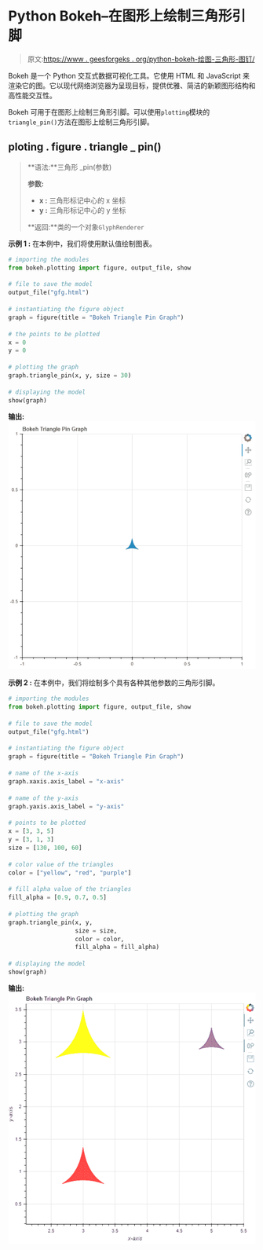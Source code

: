 # Python Bokeh–在图形上绘制三角形引脚

> 原文:[https://www . geesforgeks . org/python-bokeh-绘图-三角形-图钉/](https://www.geeksforgeeks.org/python-bokeh-plotting-triangle-pins-on-a-graph/)

Bokeh 是一个 Python 交互式数据可视化工具。它使用 HTML 和 JavaScript 来渲染它的图。它以现代网络浏览器为呈现目标，提供优雅、简洁的新颖图形结构和高性能交互性。

Bokeh 可用于在图形上绘制三角形引脚。可以使用`plotting`模块的`triangle_pin()`方法在图形上绘制三角形引脚。

## ploting . figure . triangle _ pin()

> **语法:**三角形 _pin(参数)
> 
> **参数:**
> 
> *   **x :** 三角形标记中心的 x 坐标
> *   **y :** 三角形标记中心的 y 坐标
> 
> **返回:**类的一个对象`GlyphRenderer`

**示例 1 :** 在本例中，我们将使用默认值绘制图表。

```py
# importing the modules
from bokeh.plotting import figure, output_file, show

# file to save the model
output_file("gfg.html")

# instantiating the figure object
graph = figure(title = "Bokeh Triangle Pin Graph")

# the points to be plotted
x = 0
y = 0

# plotting the graph
graph.triangle_pin(x, y, size = 30)

# displaying the model
show(graph)
```

**输出:**
![](img/2c5dd660e804c6465bb983610a0095a0.png)

**示例 2 :** 在本例中，我们将绘制多个具有各种其他参数的三角形引脚。

```py
# importing the modules 
from bokeh.plotting import figure, output_file, show 

# file to save the model 
output_file("gfg.html") 

# instantiating the figure object 
graph = figure(title = "Bokeh Triangle Pin Graph") 

# name of the x-axis 
graph.xaxis.axis_label = "x-axis"

# name of the y-axis 
graph.yaxis.axis_label = "y-axis"

# points to be plotted
x = [3, 3, 5]
y = [3, 1, 3]
size = [130, 100, 60]

# color value of the triangles
color = ["yellow", "red", "purple"]

# fill alpha value of the triangles
fill_alpha = [0.9, 0.7, 0.5]

# plotting the graph 
graph.triangle_pin(x, y,
                   size = size,
                   color = color,
                   fill_alpha = fill_alpha) 

# displaying the model 
show(graph) 
```

**输出:**
![](img/357643d2e431c0fb9594793929345303.png)